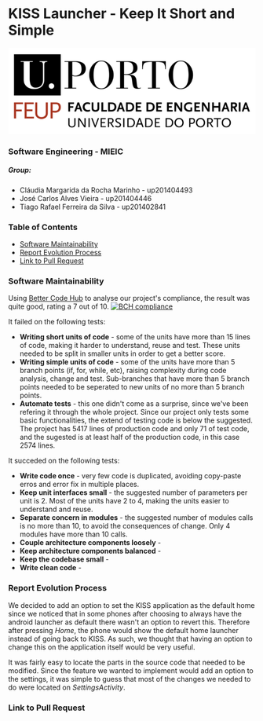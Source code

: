 # KISS Launcher - Keep It Short and Simple

![FEUP's logo](Images/feup.png)

### Software Engineering - MIEIC

##### Group:
* Cláudia Margarida da Rocha Marinho - up201404493
* José Carlos Alves Vieira - up201404446
* Tiago Rafael Ferreira da Silva - up201402841

### Table of Contents
* [Software Maintainability](#Software-Maintainability)
* [Report Evolution Process](#Report-Evolution-Process)
* [Link to Pull Request](#Link-to-Pull-Request)

### Software Maintainability
Using [Better Code Hub](https://bettercodehub.com) to analyse our project's compliance, the result was quite good, rating a 7 out of 10.
[![BCH compliance](https://bettercodehub.com/edge/badge/Evenilink/KISS)](https://bettercodehub.com)

It failed on the following tests:
* **Writing short units of code** - some of the units have more than 15 lines of code, making it harder to understand, reuse and test. These units needed to be split in smaller units in order to get a better score.
* **Writing simple units of code** - some of the units have more than 5 branch points (if, for, while, etc), raising complexity during code analysis, change and test. Sub-branches that have more than 5 branch points needed to be seperated to new units of no more than 5 branch points.
* **Automate tests** - this one didn't come as a surprise, since we've been refering it through the whole project. Since our project only tests some basic functionalities, the extend of testing code is below the suggested. The project has 5417 lines of production code and only 71 of test code, and the sugested is at least half of the production code, in this case 2574 lines.

It succeded on the following tests:
* **Write code once** - very few code is duplicated, avoiding copy-paste erros and error fix in multiple places.
* **Keep unit interfaces small** - the suggested number of parameters per unit is 2. Most of the units have 2 to 4, making the units easier to understand and reuse.
* **Separate concern in modules** - the suggested number of modules calls is no more than 10, to avoid the consequences of change. Only 4 modules have more than 10 calls.
* **Couple architecture components loosely** - 
* **Keep architecture components balanced** - 
* **Keep the codebase small** - 
* **Write clean code** - 

### Report Evolution Process
We decided to add an option to set the KISS application as the default home since we noticed that in some phones after choosing to always have the android launcher as default there wasn't an option to revert this. Therefore after pressing *Home*, the phone would show the default home launcher instead of going back to KISS. As such, we thought that having an option to change this on the application itself would be very useful.

It was fairly easy to locate the parts in the source code that needed to be modified. Since the feature we wanted to implement would add an option to the settings, it was simple to guess that most of the changes we needed to do were located on *SettingsActivity*.

### Link to Pull Request
